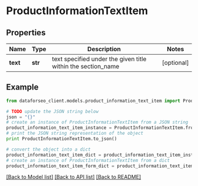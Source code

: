 # ProductInformationTextItem


## Properties

Name | Type | Description | Notes
------------ | ------------- | ------------- | -------------
**text** | **str** | text specified under the given title within the section_name | [optional] 

## Example

```python
from dataforseo_client.models.product_information_text_item import ProductInformationTextItem

# TODO update the JSON string below
json = "{}"
# create an instance of ProductInformationTextItem from a JSON string
product_information_text_item_instance = ProductInformationTextItem.from_json(json)
# print the JSON string representation of the object
print ProductInformationTextItem.to_json()

# convert the object into a dict
product_information_text_item_dict = product_information_text_item_instance.to_dict()
# create an instance of ProductInformationTextItem from a dict
product_information_text_item_form_dict = product_information_text_item.from_dict(product_information_text_item_dict)
```
[[Back to Model list]](../README.md#documentation-for-models) [[Back to API list]](../README.md#documentation-for-api-endpoints) [[Back to README]](../README.md)


